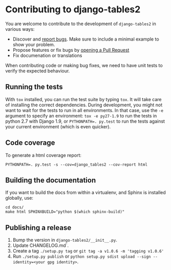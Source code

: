 # Contributing to django-tables2

You are welcome to contribute to the development of `django-tables2` in various ways:

- Discover and [report bugs](https://github.com/bradleyayers/django-tables2/issues/new).
  Make sure to include a minimal example to show your problem.
- Propose features or fix bugs by [opening a Pull Request](https://github.com/bradleyayers/django-tables2/compare)
- Fix documenation or translations

When contributing code or making bug fixes, we need to have unit tests to verify the expected behaviour.

## Running the tests

With `tox` installed, you can run the test suite by typing `tox`.
It will take care of installing the correct dependencies. During development,
you might not want to wait for the tests to run in all environments.
In that case, use the `-e` argument to specify an environment:
`tox -e py27-1.9` to run the tests in python 2.7 with Django 1.9,
or `PYTHONPATH=. py.test` to run the tests against your current environment (which is even quicker).

## Code coverage

To generate a html coverage report:
```
PYTHONPATH=. py.test -s --cov=django_tables2 --cov-report html
```

## Building the documentation

If you want to build the docs from within a virtualenv, and Sphinx is installed
globally, use:

```
cd docs/
make html SPHINXBUILD="python $(which sphinx-build)"
```

Publishing a release
--------------------

1. Bump the version in `django-tables2/__init__.py`.
2. Update CHANGELOG.md`.
3. Create a tag `./setup.py tag` or `git tag -a v1.0.6 -m 'tagging v1.0.6'`
4. Run `./setup.py publish` or `python setup.py sdist upload --sign --identity=<your gpg identity>`.
